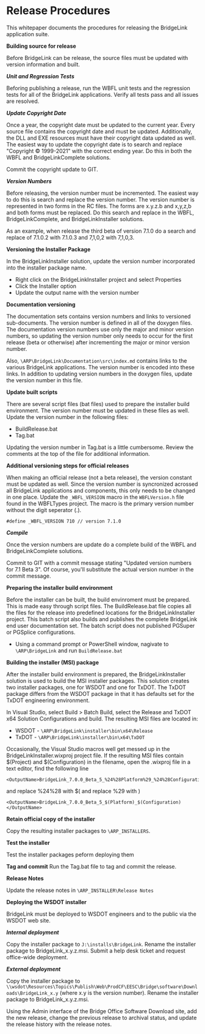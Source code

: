 Release Procedures
==================
This whitepaper documents the procedures for releasing the BridgeLink application suite.

**Building source for release**

Before BridgeLink can be release, the source files must be updated with version information and built.

***Unit and Regression Tests***

Beforing publishing a release, run the WBFL unit tests and the regression tests for all of the BridgeLink applications. Verify all tests pass and all issues are resolved.

***Update Copyright Date***

Once a year, the copyright date must be updated to the current year. Every source file contains the copyright date and must be updated. Additionally, the DLL and EXE resources must have their copyright data updated as well. The easiest way to update the copyright date is to search and replace "Copyright © 1999-2021" with the correct ending year. Do this in both the WBFL and BridgeLinkComplete solutions.

Commit the copyright update to GIT.

***Version Numbers***

Before releasing, the version number must be incremented. The easiest way to do this is search and replace the version number. The version number is represented in two forms in the RC files. The forms are x.y.z.b and x,y,z,b and both forms must be replaced. Do this search and replace in the WBFL, BridgeLinkComplete, and BridgeLinkInstaller solutions.

As an example, when release the third beta of version 7.1.0 do a search and replace of 7.1.0.2 with 7.1.0.3 and 7,1,0,2 with 7,1,0,3.

****Versioning the Installer Package****

In the BridgeLinkInstaller solution, update the version number incorporated into the installer package name.

* Right click on the BridgeLinkInstaller project and select Properties
* Click the Installer option
* Update the output name with the version number

****Documentation versioning****

The documentation sets contains version numbers and links to versioned sub-documents. The version number is defined in all of the doxygen files. The documentation version numbers use only the major and minor version numbers, so updating the version number only needs to occur for the first release (beta or otherwise) after incrementing the major or minor version number.

Also, `\ARP\BridgeLink\Documentation\src\index.md` contains links to the various BridgeLink applications. The version number is encoded into these links. In addition to updating version numbers in the doxygen files, update the version number in this file.

****Update built scripts****

There are several script files (bat files) used to prepare the installer build environment. The version number must be updated in these files as well. Update the version number in the following files:

* BuildRelease.bat
* Tag.bat

Updating the version number in Tag.bat is a little cumbersome. Review the comments at the top of the file for additional information.

****Additional versioning steps for official releases****

When making an official release (not a beta release), the version constant must be updated as well. Since the version number is syncronized acrossed all BridgeLink applications and components, this only needs to be changed in one place. Update the `_WBFL_VERSION` macro in the `WBFLVersion.h` file found in the WBFLTypes project. The macro is the primary version number without the digit seperator (.).

`#define _WBFL_VERSION 710 // version 7.1.0`

***Compile***

Once the version numbers are update do a complete build of the WBFL and BridgeLinkComplete solutions.

Commit to GIT with a commit message stating "Updated version numbers for 7.1 Beta 3". Of course, you'll substitute the actual version number in the commit message.

**Preparing the installer build environment**

Before the installer can be built, the build envinroment must be prepared. This is made easy through script files. The BuildRelease.bat file copies all the files for the release into predefined locations for the BridgeLinkInstaller project. This batch script also builds and publishes the complete BridgeLink end user documentation set. The batch script does not published PGSuper or PGSplice configurations.

* Using a command prompt or PowerShell window, nagivate to `\ARP\BridgeLink` and run `BuildRelease.bat`

**Building the installer (MSI) package**

After the installer build environment is prepared, the BridgeLinkInstaller solution is used to build the MSI installer packages. This solution creates two installer packages, one for WSDOT and one for TxDOT. The TxDOT package differs from the WSDOT package in that it has defaults set for the TxDOT engineering environment.

In Visual Studio, select Build > Batch Build, select the Release and TxDOT x64 Solution Configurations and build. The resulting MSI files are located in:

* WSDOT - `\ARP\BridgeLink\installer\bin\x64\Release`
* TxDOT - `\ARP\BridgeLink\installer\bin\x64\TxDOT`

Occasionally, the Visual Studio macros well get messed up in the BridgeLinkInstaller.wixproj project file. If the resulting MSI files contain $(Project) and $(Configuration) in the filename, open the .wixproj file in a text editor, find the following line

    <OutputName>BridgeLink_7.0.0_Beta_5_%24%28Platform%29_%24%28Configuration%29</OutputName>

and replace %24%28 with $( and replace %29 with )

    <OutputName>BridgeLink_7.0.0_Beta_5_$(Platform)_$(Configuration)</OutputName>

**Retain official copy of the installer**

Copy the resulting installer packages to `\ARP_INSTALLERS`.

**Test the installer**

Test the installer packages peform deploying them

**Tag and commit**
Run the Tag.bat file to tag and commit the release.

**Release Notes**

Update the release notes in `\ARP_INSTALLER\Release Notes`

**Deploying the WSDOT installer**

BridgeLink must be deployed to WSDOT engineers and to the public via the WSDOT web site.

***Internal deployment***

Copy the installer package to `J:\installs\BridgeLink`. Rename the installer package to BridgeLink_x.y.z.msi. Submit a help desk ticket and request office-wide deployment.

***External deployment***

Copy the installer package to `\\wsdot\Resources\Topics\Publish\Web\ProdCF\EESC\Bridge\software\Downloads\BridgeLink_x.y` (where x.y is the version number). Rename the installer package to BridgeLink_x.y.z.msi.

Using the Admin interface of the Bridge Office Software Download site, add the new release, change the previous release to archival status, and update the release history with the release notes.